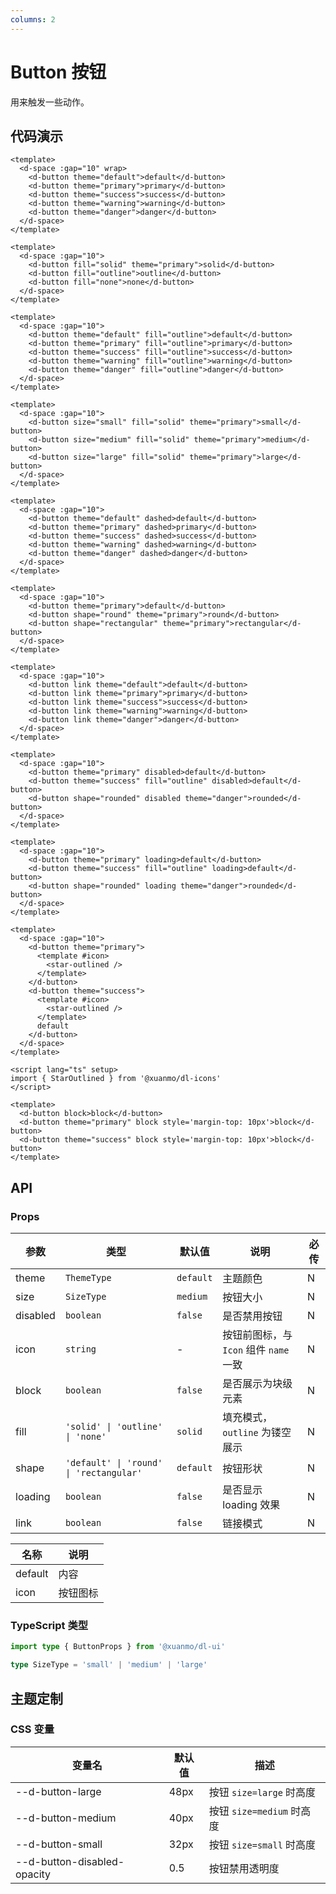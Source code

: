 ```yaml
---
columns: 2
---
```


# Button 按钮

用来触发一些动作。

## 代码演示

```vue client=PC playground=3hbs5el title=基础用法
<template>
  <d-space :gap="10" wrap>
    <d-button theme="default">default</d-button>
    <d-button theme="primary">primary</d-button>
    <d-button theme="success">success</d-button>
    <d-button theme="warning">warning</d-button>
    <d-button theme="danger">danger</d-button>
  </d-space>
</template>
```

```vue client=PC playground=3qt7u5f title=填充模式
<template>
  <d-space :gap="10">
    <d-button fill="solid" theme="primary">solid</d-button>
    <d-button fill="outline">outline</d-button>
    <d-button fill="none">none</d-button>
  </d-space>
</template>
```

```vue client=PC playground=1kcishh title=镂空主题
<template>
  <d-space :gap="10">
    <d-button theme="default" fill="outline">default</d-button>
    <d-button theme="primary" fill="outline">primary</d-button>
    <d-button theme="success" fill="outline">success</d-button>
    <d-button theme="warning" fill="outline">warning</d-button>
    <d-button theme="danger" fill="outline">danger</d-button>
  </d-space>
</template>
```

```vue client=PC playground=31fd1au title=按钮尺寸
<template>
  <d-space :gap="10">
    <d-button size="small" fill="solid" theme="primary">small</d-button>
    <d-button size="medium" fill="solid" theme="primary">medium</d-button>
    <d-button size="large" fill="solid" theme="primary">large</d-button>
  </d-space>
</template>
```

```vue client=PC playground=1kcishh title=虚线模式
<template>
  <d-space :gap="10">
    <d-button theme="default" dashed>default</d-button>
    <d-button theme="primary" dashed>primary</d-button>
    <d-button theme="success" dashed>success</d-button>
    <d-button theme="warning" dashed>warning</d-button>
    <d-button theme="danger" dashed>danger</d-button>
  </d-space>
</template>
```

```vue client=PC playground=1i7qpa6 title=形状
<template>
  <d-space :gap="10">
    <d-button theme="primary">default</d-button>
    <d-button shape="round" theme="primary">round</d-button>
    <d-button shape="rectangular" theme="primary">rectangular</d-button>
  </d-space>
</template>
```

```vue client=PC playground=3jttodi title=链接模式
<template>
  <d-space :gap="10">
    <d-button link theme="default">default</d-button>
    <d-button link theme="primary">primary</d-button>
    <d-button link theme="success">success</d-button>
    <d-button link theme="warning">warning</d-button>
    <d-button link theme="danger">danger</d-button>
  </d-space>
</template>
```

```vue client=PC playground=1qj33c9 title=禁用状态
<template>
  <d-space :gap="10">
    <d-button theme="primary" disabled>default</d-button>
    <d-button theme="success" fill="outline" disabled>default</d-button>
    <d-button shape="rounded" disabled theme="danger">rounded</d-button>
  </d-space>
</template>
```

```vue client=PC playground=dl1jbm title=加载状态
<template>
  <d-space :gap="10">
    <d-button theme="primary" loading>default</d-button>
    <d-button theme="success" fill="outline" loading>default</d-button>
    <d-button shape="rounded" loading theme="danger">rounded</d-button>
  </d-space>
</template>
```

```vue client=PC playground=3evff5f title=图标模式
<template>
  <d-space :gap="10">
    <d-button theme="primary">
      <template #icon>
        <star-outlined />
      </template>
    </d-button>
    <d-button theme="success">
      <template #icon>
        <star-outlined />
      </template>
      default
    </d-button>
  </d-space>
</template>

<script lang="ts" setup>
import { StarOutlined } from '@xuanmo/dl-icons'
</script>
```

```vue client=PC playground=2q78rd7 title=块级元素
<template>
  <d-button block>block</d-button>
  <d-button theme="primary" block style='margin-top: 10px'>block</d-button>
  <d-button theme="success" block style='margin-top: 10px'>block</d-button>
</template>
```

## API

### Props

|参数|类型|默认值|说明|必传|
|---|----|-----|---|----|
|theme|`ThemeType`|`default`|主题颜色|N|
|size|`SizeType`|`medium`|按钮大小|N|
|disabled|`boolean`|`false`|是否禁用按钮|N|
|icon|`string`|-|按钮前图标，与 `Icon` 组件 `name` 一致|N|
|block|`boolean`|`false`|是否展示为块级元素|N|
|fill|`'solid' \| 'outline' \| 'none'`| `solid`| 填充模式，`outline` 为镂空展示 | N |
|shape|`'default' \| 'round' \| 'rectangular'`|`default`|按钮形状|N|
|loading|`boolean`|`false`|是否显示 loading 效果|N|
|link|`boolean`|`false`|链接模式|N|### Slots

|名称|说明|
|---|----|
|default|内容|
|icon|按钮图标|

### TypeScript 类型

```typescript
import type { ButtonProps } from '@xuanmo/dl-ui'

type SizeType = 'small' | 'medium' | 'large'
```

## 主题定制

### CSS 变量

|变量名|默认值|描述|
|-----|-----|----|
|--d-button-large|48px|按钮 `size=large` 时高度|
|--d-button-medium|40px|按钮 `size=medium` 时高度|
|--d-button-small|32px|按钮 `size=small` 时高度|
|--d-button-disabled-opacity|0.5|按钮禁用透明度|
